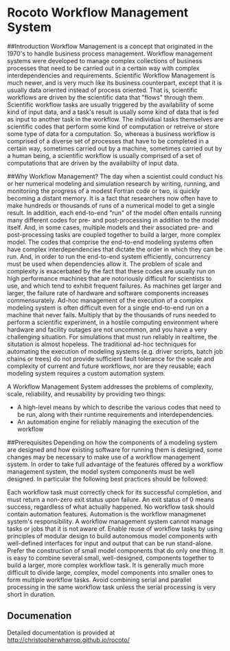 # Rocoto Workflow Management System

##Introduction
Workflow Management is a concept that originated in the 1970's to handle business process management. Workflow management systems were developed to manage complex collections of business processes that need to be carried out in a certain way with complex interdependencies and requirements. Scientific Workflow Management is much newer, and is very much like its business counterpart, except that it is usually data oriented instead of process oriented. That is, scientific workflows are driven by the scientific data that "flows" through them. Scientific workflow tasks are usually triggered by the availability of some kind of input data, and a task's result is usally some kind of data that is fed as input to another task in the workflow. The individual tasks themselves are scientific codes that perform some kind of computation or retreive or store some type of data for a computation. So, whereas a business workflow is comprised of a diverse set of processes that have to be completed in a certain way, sometimes carried out by a machine, sometimes carried out by a human being, a scientific workflow is usually comprised of a set of computations that are driven by the availabiilty of input data.

##Why Workflow Management?
The day when a scientist could conduct his or her numerical modeling and simulation research by writing, running, and monitoriing the progress of a modest Fortran code or two, is quickly becoming a distant memory. It is a fact that researchers now often have to make hundreds or thousands of runs of a numerical model to get a single result. In addition, each end-to-end "run" of the model often entails running many different codes for pre- and post-processing in addition to the model itself. And, in some cases, multiple models and their associated pre- and post-processing tasks are coupled together to build a larger, more complex model. The codes that comprise the end-to-end modeling systems often have complex interdependencies that dictate the order in which they can be run. And, in order to run the end-to-end system efficiently, concurrency must be used when dependencies allow it. The problem of scale and complexity is exacerbated by the fact that these codes are usually run on high performance machines that are notoriously difficult for scientists to use, and which tend to exhibit frequent failures. As machines get larger and larger, the failure rate of hardware and software components increases commensurately. Ad-hoc management of the execution of a complex modeling system is often difficult even for a single end-to-end run on a machine that never fails. Multiply that by the thousands of runs needed to perform a scientific experiment, in a hostile computing environment where hardware and facility outages are not uncommon, and you have a very challenging situation. For simulations that must run reliably in realtime, the situtation is almost hopeless. The traditional ad-hoc techniques for automating the execution of modeling systems (e.g. driver scripts, batch job chains or trees) do not provide sufficient fault tolerance for the scale and complexity of current and future workflows, nor are they reusable; each modeling system requires a custom automation system.

A Workflow Management System addresses the problems of complexity, scale, reliability, and reusability by providing two things:

* A high-level means by which to describe the various codes that need to be run, along with their runtime requirements and interdependencies.
* An automation engine for reliably managing the execution of the workflow

##Prerequisites
Depending on how the components of a modeling system are designed and how existing software for running them is designed, some changes may be necessary to make use of a workflow management system. In order to take full advantage of the features offered by a workflow management system, the model system components must be well designed. In particular the following best practices should be followed:

Each workflow task must correctly check for its successful completion, and must return a non-zero exit status upon failure. An exit status of 0 means success, regardless of what actually happened. No workflow task should contain automation features. Automation is the workflow managmenet system's responsibility. A workflow management system cannot manage tasks or jobs that it is not aware of. Enable reuse of workflow tasks by using principles of modular design to build autonomous model components with well-defined interfaces for input and output that can be run stand-alone. Prefer the construction of small model components that do only one thing. It is easy to combine several small, well-designed, components together to build a larger, more complex workflow task. It is generally much more difficult to divide large, complex, model components into smaller ones to form multiple workflow tasks. Avoid combining serial and parallel processing in the same workflow task unless the serial processing is very short in duration.

## Documenation
Detailed documentation is provided at http://christopherwharrop.github.io/rocoto/
